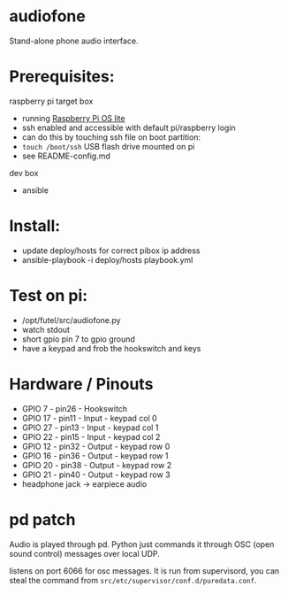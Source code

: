 # audiofone

Stand-alone phone audio interface.

# Prerequisites:

raspberry pi target box
* running [Raspberry Pi OS lite](https://www.raspberrypi.org/software/operating-systems/)
* ssh enabled and accessible with default pi/raspberry login
 * can do this by touching ssh file on boot partition:
 * `touch /boot/ssh`
USB flash drive mounted on pi
* see README-config.md

dev box
* ansible

# Install:

* update deploy/hosts for correct pibox ip address
* ansible-playbook -i deploy/hosts playbook.yml

# Test on pi:

* /opt/futel/src/audiofone.py
* watch stdout
* short gpio pin 7 to gpio ground
* have a keypad and frob the hookswitch and keys

# Hardware / Pinouts

* GPIO  7 - pin26 - Hookswitch
* GPIO 17 - pin11 - Input - keypad col 0
* GPIO 27 - pin13 - Input - keypad col 1
* GPIO 22 - pin15 - Input - keypad col 2
* GPIO 12 - pin32 - Output - keypad row 0
* GPIO 16 - pin36 - Output - keypad row 1
* GPIO 20 - pin38 - Output - keypad row 2
* GPIO 21 - pin40 - Output - keypad row 3
* headphone jack -> earpiece audio

# pd patch

Audio is played through pd.  Python just commands it through
OSC (open sound control) messages over local UDP.

listens on port 6066 for osc messages.
It is run from supervisord, you can steal the command
from `src/etc/supervisor/conf.d/puredata.conf`.
